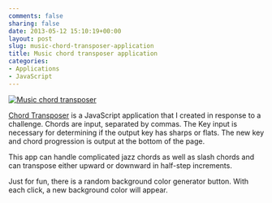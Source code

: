 ```yaml
---
comments: false
sharing: false
date: 2013-05-12 15:10:19+00:00
layout: post
slug: music-chord-transposer-application
title: Music chord transposer application
categories:
- Applications
- JavaScript
---
```


[![Music chord transposer](http://janmilosh.com/wp-content/uploads/2013/05/transposer.png)](http://janmilosh.com/transposer)

[Chord Transposer](http://janmilosh.com/transposer) is a JavaScript application that I created in response to a challenge. Chords are input, separated by commas. The Key input is necessary for determining if the output key has sharps or flats. The new key and chord progression is output at the bottom of the page. 

This app can handle complicated jazz chords as well as slash chords and can transpose either upward or downward in half-step increments.

Just for fun, there is a random background color generator button. With each click, a new background color will appear.
